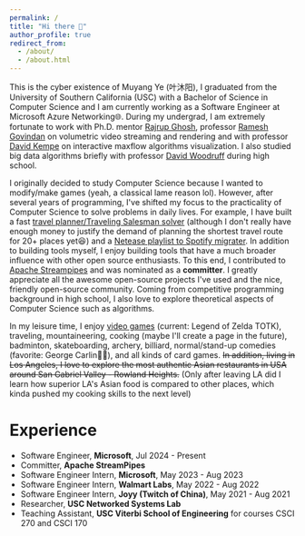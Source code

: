```yaml
---
permalink: /
title: "Hi there 👋"
author_profile: true
redirect_from: 
  - /about/
  - /about.html
---
```


This is the cyber existence of Muyang Ye (叶沐阳), I graduated from the University of Southern California (USC) with a Bachelor of Science in Computer Science and I am currently working as a Software Engineer at Microsoft Azure Networking🌐. During my undergrad, I am extremely fortunate to work with Ph.D. mentor [Rajrup Ghosh](https://nsl.usc.edu/people/rajrup-ghosh/), professor [Ramesh Govindan](https://govindan.usc.edu/) on volumetric video streaming and rendering and with professor [David Kempe](https://www.david-kempe.com/) on interactive maxflow algorithms visualization. I also studied big data algorithms briefly with professor [David Woodruff](https://www.cs.cmu.edu/~dwoodruf/) during high school.

I originally decided to study Computer Science because I wanted to modify/make games (yeah, a classical lame reason lol). However, after several years of programming, I've shifted my focus to the practicality of Computer Science to solve problems in daily lives. For example, I have built a fast [travel planner/Traveling Salesman solver](https://github.com/muyangye/Traveling_Salesman_Solver_Google_Maps) (although I don't really have enough money to justify the demand of planning the shortest travel route for 20+ places yet😆) and a [Netease playlist to Spotify migrater](https://github.com/muyangye/Netease_To_Spotify). In addition to building tools myself, I enjoy building tools that have a much broader influence with other open source enthusiasts. To this end, I contributed to [Apache Streampipes](https://github.com/apache/streampipes) and was nominated as a **committer**. I greatly appreciate all the awesome open-source projects I've used and the nice, friendly open-source community. Coming from competitive programming background in high school, I also love to explore theoretical aspects of Computer Science such as algorithms.

In my leisure time, I enjoy [video games](https://muyangye.github.io/games/) (current: Legend of Zelda TOTK), traveling, mountaineering, cooking (maybe I'll create a page in the future), badminton, skateboarding, archery, billiard, normal/stand-up comedies (favorite: George Carlin👨‍🦳), and all kinds of card games. <del>In addition, living in Los Angeles, I love to explore the most authentic Asian restaurants in USA around San Gabriel Valley - Rowland Heights.</del> (Only after leaving LA did I learn how superior LA's Asian food is compared to other places, which kinda pushed my cooking skills to the next level)

Experience
======
<ul style="padding-left: 20px">
  <li>Software Engineer, <strong>Microsoft</strong>, Jul 2024 - Present</li>
  <li>Committer, <strong>Apache StreamPipes</strong></li>
  <li>Software Engineer Intern, <strong>Microsoft</strong>, May 2023 - Aug 2023</li>
  <li>Software Engineer Intern, <strong>Walmart Labs</strong>, May 2022 - Aug 2022</li>
  <li>Software Engineer Intern, <strong>Joyy (Twitch of China)</strong>, May 2021 - Aug 2021</li>
  <li>Researcher, <strong>USC Networked Systems Lab</strong></li>
  <li>Teaching Assistant, <strong>USC Viterbi School of Engineering</strong> for courses CSCI 270 and CSCI 170</li>
</ul>